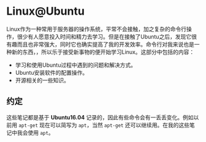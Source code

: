 # Linux@Ubuntu

Linux作为一种常用于服务器的操作系统，平常不会接触，加之复杂的命令行操作，很少有人愿意投入时间和精力去学习。但是在接触了Ubuntu之后，发现它很有趣而且也非常强大，同时它也确实提高了我的开发效率。命令行对我来说也是一种新的东西，，所以乐于接受新事物的便开始学习Linux。这部分中包括的内容：

- 学习和使用Ubuntu过程中遇到的问题和解决方式。
- Ubuntu安装软件的配置操作。
- 开源相关的一些知识。

## 约定

这些笔记都是基于 **Ubuntu16.04** 记录的，因此有些命令会有一丢丢变化。例如以前用 `apt-get` 现在可以简写为 `apt`，当然 `apt-get` 还可以继续用。在我的这些笔记中我会使用 `apt`。
